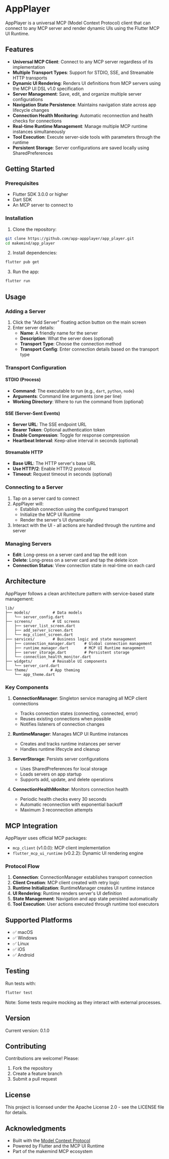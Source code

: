 # AppPlayer

AppPlayer is a universal MCP (Model Context Protocol) client that can connect to any MCP server and render dynamic UIs using the Flutter MCP UI Runtime.

## Features

- **Universal MCP Client**: Connect to any MCP server regardless of its implementation
- **Multiple Transport Types**: Support for STDIO, SSE, and Streamable HTTP transports
- **Dynamic UI Rendering**: Renders UI definitions from MCP servers using the MCP UI DSL v1.0 specification
- **Server Management**: Save, edit, and organize multiple server configurations
- **Navigation State Persistence**: Maintains navigation state across app lifecycle changes
- **Connection Health Monitoring**: Automatic reconnection and health checks for connections
- **Real-time Runtime Management**: Manage multiple MCP runtime instances simultaneously
- **Tool Execution**: Execute server-side tools with parameters through the runtime
- **Persistent Storage**: Server configurations are saved locally using SharedPreferences

## Getting Started

### Prerequisites

- Flutter SDK 3.0.0 or higher
- Dart SDK
- An MCP server to connect to

### Installation

1. Clone the repository:
```bash
git clone https://github.com/app-appplayer/app_player.git
cd makemind/app_player
```

2. Install dependencies:
```bash
flutter pub get
```

3. Run the app:
```bash
flutter run
```

## Usage

### Adding a Server

1. Click the "Add Server" floating action button on the main screen
2. Enter server details:
   - **Name**: A friendly name for the server
   - **Description**: What the server does (optional)
   - **Transport Type**: Choose the connection method
   - **Transport Config**: Enter connection details based on the transport type

### Transport Configuration

#### STDIO (Process)
- **Command**: The executable to run (e.g., `dart`, `python`, `node`)
- **Arguments**: Command line arguments (one per line)
- **Working Directory**: Where to run the command from (optional)

#### SSE (Server-Sent Events)
- **Server URL**: The SSE endpoint URL
- **Bearer Token**: Optional authentication token
- **Enable Compression**: Toggle for response compression
- **Heartbeat Interval**: Keep-alive interval in seconds (optional)

#### Streamable HTTP
- **Base URL**: The HTTP server's base URL
- **Use HTTP/2**: Enable HTTP/2 protocol
- **Timeout**: Request timeout in seconds (optional)

### Connecting to a Server

1. Tap on a server card to connect
2. AppPlayer will:
   - Establish connection using the configured transport
   - Initialize the MCP UI Runtime
   - Render the server's UI dynamically
3. Interact with the UI - all actions are handled through the runtime and server

### Managing Servers

- **Edit**: Long-press on a server card and tap the edit icon
- **Delete**: Long-press on a server card and tap the delete icon
- **Connection Status**: View connection state in real-time on each card

## Architecture

AppPlayer follows a clean architecture pattern with service-based state management:

```
lib/
├── models/          # Data models
│   └── server_config.dart
├── screens/         # UI screens
│   ├── server_list_screen.dart
│   ├── add_server_screen.dart
│   └── mcp_client_screen.dart
├── services/        # Business logic and state management
│   ├── connection_manager.dart    # Global connection management
│   ├── runtime_manager.dart       # MCP UI Runtime management
│   ├── server_storage.dart        # Persistent storage
│   └── connection_health_monitor.dart
├── widgets/         # Reusable UI components
│   └── server_card.dart
└── theme/          # App theming
    └── app_theme.dart
```

### Key Components

1. **ConnectionManager**: Singleton service managing all MCP client connections
   - Tracks connection states (connecting, connected, error)
   - Reuses existing connections when possible
   - Notifies listeners of connection changes

2. **RuntimeManager**: Manages MCP UI Runtime instances
   - Creates and tracks runtime instances per server
   - Handles runtime lifecycle and cleanup

3. **ServerStorage**: Persists server configurations
   - Uses SharedPreferences for local storage
   - Loads servers on app startup
   - Supports add, update, and delete operations

4. **ConnectionHealthMonitor**: Monitors connection health
   - Periodic health checks every 30 seconds
   - Automatic reconnection with exponential backoff
   - Maximum 3 reconnection attempts

## MCP Integration

AppPlayer uses official MCP packages:
- `mcp_client` (v1.0.0): MCP client implementation
- `flutter_mcp_ui_runtime` (v0.2.2): Dynamic UI rendering engine

### Protocol Flow

1. **Connection**: ConnectionManager establishes transport connection
2. **Client Creation**: MCP client created with retry logic
3. **Runtime Initialization**: RuntimeManager creates UI runtime instance
4. **UI Rendering**: Runtime renders server's UI definition
5. **State Management**: Navigation and app state persisted automatically
6. **Tool Execution**: User actions executed through runtime tool executors

## Supported Platforms

- ✅ macOS
- ✅ Windows  
- ✅ Linux
- ✅ iOS
- ✅ Android

## Testing

Run tests with:
```bash
flutter test
```

Note: Some tests require mocking as they interact with external processes.

## Version

Current version: 0.1.0

## Contributing

Contributions are welcome! Please:
1. Fork the repository
2. Create a feature branch
3. Submit a pull request

## License

This project is licensed under the Apache License 2.0 - see the LICENSE file for details.

## Acknowledgments

- Built with the [Model Context Protocol](https://modelcontextprotocol.io)
- Powered by Flutter and the MCP UI Runtime
- Part of the makemind MCP ecosystem